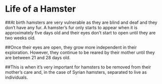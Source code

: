 # Life of a Hamster
##At birth hamsters are very vulnerable as they are blind and deaf and they don’t have any fur. A hamster’s fur only starts to appear when it is approximately five days old and their eyes don’t start to open until they are two weeks old.

##Once their eyes are open, they grow more independent in their exploration. However, they continue to be reared by their mother until they are between 21 and 28 days old.

##This is when it’s very important for hamsters to be removed from their mother’s care and, in the case of Syrian hamsters, separated to live as individuals. 

